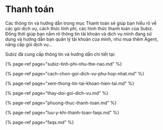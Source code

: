 # Thanh toán

Các thông tin và hướng dẫn trong mục Thanh toán sẽ giúp bạn hiểu rõ về các gói dịch vụ, cách thức tính phí, các hình thức thanh toán của Subiz. Đồng thời giúp bạn nắm rõ thông tin tài khoản và dịch vụ mình đang sử dụng và hướng dẫn bạn quản lý tài khoản của mình, như mua thêm Agent, nâng cấp gói dịch vụ...

Subiz đã cung cấp thông tin và hướng dẫn chi tiết tại:

{% page-ref page="subiz-tinh-phi-nhu-the-nao.md" %}

{% page-ref page="cach-chon-goi-dich-vu-phu-hop-nhat.md" %}

{% page-ref page="xem-thong-tin-tai-khoan-hien-tai.md" %}

{% page-ref page="thay-doi-goi-dich-vu.md" %}

{% page-ref page="phuong-thuc-thanh-toan.md" %}

{% page-ref page="luu-y-khi-thanh-toan-faqs.md" %}

{% page-ref page="faqs.md" %}




